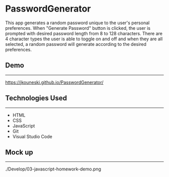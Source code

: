 # PasswordGenerator
This app generates a random password unique to the user's personal preferences. When "Generate Password" button is clicked, the user is prompted with desired password length from 8 to 128 characters. There are 4 character types the user is able to toggle on and off and when they are all selected, a random password will generate according to the desired preferences. 

## Demo
---
https://jkouneski.github.io/PasswordGenerator/




## Technologies Used
---
* HTML
* CSS
* JavaScript
* Git
* Visual Studio Code

## Mock up
---
./Develop/03-javascript-homework-demo.png



